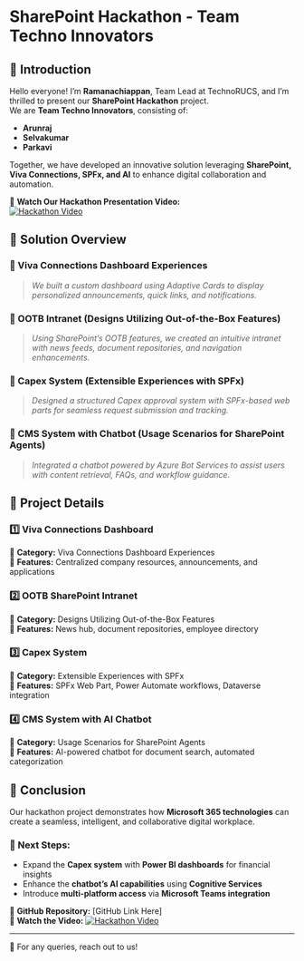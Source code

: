 # SharePoint Hackathon - Team Techno Innovators  

## 📢 Introduction  
Hello everyone! I’m **Ramanachiappan**, Team Lead at TechnoRUCS, and I’m thrilled to present our **SharePoint Hackathon** project.  
We are **Team Techno Innovators**, consisting of:  
- **Arunraj**  
- **Selvakumar**  
- **Parkavi**  

Together, we have developed an innovative solution leveraging **SharePoint, Viva Connections, SPFx, and AI** to enhance digital collaboration and automation.  

🎥 **Watch Our Hackathon Presentation Video:**  
[![Hackathon Video](https://img.youtube.com/vi/YOUR_VIDEO_ID_HERE/0.jpg)](https://drive.google.com/file/d/1UiKmtau--vwwNL4_onOEZE-otUQ0uT61/view?usp=sharing)  

## 🚀 Solution Overview  

### 🔹 Viva Connections Dashboard Experiences  
> *We built a custom dashboard using Adaptive Cards to display personalized announcements, quick links, and notifications.*  

### 🔹 OOTB Intranet (Designs Utilizing Out-of-the-Box Features)  
> *Using SharePoint’s OOTB features, we created an intuitive intranet with news feeds, document repositories, and navigation enhancements.*  

### 🔹 Capex System (Extensible Experiences with SPFx)  
> *Designed a structured Capex approval system with SPFx-based web parts for seamless request submission and tracking.*  

### 🔹 CMS System with Chatbot (Usage Scenarios for SharePoint Agents)  
> *Integrated a chatbot powered by Azure Bot Services to assist users with content retrieval, FAQs, and workflow guidance.*  

## 📂 Project Details  

### 1️⃣ Viva Connections Dashboard  
📌 **Category:** Viva Connections Dashboard Experiences  
📌 **Features:** Centralized company resources, announcements, and applications  

### 2️⃣ OOTB SharePoint Intranet  
📌 **Category:** Designs Utilizing Out-of-the-Box Features  
📌 **Features:** News hub, document repositories, employee directory  

### 3️⃣ Capex System  
📌 **Category:** Extensible Experiences with SPFx  
📌 **Features:** SPFx Web Part, Power Automate workflows, Dataverse integration  

### 4️⃣ CMS System with AI Chatbot  
📌 **Category:** Usage Scenarios for SharePoint Agents  
📌 **Features:** AI-powered chatbot for document search, automated categorization  

## 🎯 Conclusion  
Our hackathon project demonstrates how **Microsoft 365 technologies** can create a seamless, intelligent, and collaborative digital workplace.  

### 🚀 Next Steps:  
- Expand the **Capex system** with **Power BI dashboards** for financial insights  
- Enhance the **chatbot’s AI capabilities** using **Cognitive Services**  
- Introduce **multi-platform access** via **Microsoft Teams integration**  

🔗 **GitHub Repository:** [GitHub Link Here]  
🎥 **Watch the Video:** [![Hackathon Video](https://img.youtube.com/vi/YOUR_VIDEO_ID_HERE/0.jpg)](https://www.youtube.com/watch?v=YOUR_VIDEO_ID_HERE)  

---

📩 For any queries, reach out to us!  
